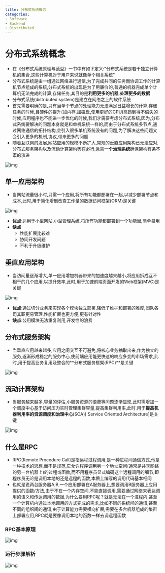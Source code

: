 ```yaml
---
title: 分布式系统概念
categories:
- Software
- Backend
- Distributed
---
```

# 分布式系统概念

- 在《分布式系统原理与范型》一书中有如下定义:"分布式系统是若干独立计算机的集合,这些计算机对于用户来说就像单个相关系统”
- 分布式系统是由一组通过网络进行通信,为了完成共同的任务而协调工作的计算机节点组成的系统,分布式系统的出现是为了用廉价的,普通的机器完成单个计算机无法完成的计算,存储任务,其目的是**利用更多的机器,处理更多的数据**
- 分布式系统(distributed system)是建立在网络之上的软件系统
- 首先需要明确的是,只有当单个节点的处理能力无法满足日益增长的计算,存储任务的时候,且硬件的提升(加内存,加磁盘,使用更好的CPU)高昂到得不偿失的时候,应用程序也不能进一步优化的时候,我们才需要考虑分布式系统,因为,分布式系统要解决的问题本身就是和单机系统一样的,而由于分布式系统多节点,通过网络通信的拓扑结构,会引入很多单机系统没有的问题,为了解决这些问题又会引入更多的机制,协议,带来更多的问题
- 随着互联网的发展,网站应用的规模不断扩大,常规的垂直应用架构已无法应对,分布式服务架构以及流动计算架构势在必行,急需**一个治理系统**确保架构有条不紊的演进

![img](https://raw.githubusercontent.com/LuShan123888/Files/main/Pictures/2020-12-10-2020-11-18-640-20201118125644983.png)

## 单一应用架构

- 当网站流量很小时,只需一个应用,将所有功能都部署在一起,以减少部署节点和成本,此时,用于简化增删改查工作量的数据访问框架(ORM)是关键

![img](https://raw.githubusercontent.com/LuShan123888/Files/main/Pictures/2020-12-10-2020-11-18-2020-11-18-640-20201118125645215.png)

- **优点**:适用于小型网站,小型管理系统,将所有功能都部署到一个功能里,简单易用
- **缺点**
    - 性能扩展比较难
    - 协同开发问题
    - 不利于升级维护

## 垂直应用架构

- 当访问量逐渐增大,单一应用增加机器带来的加速度越来越小,将应用拆成互不相干的几个应用,以提升效率,此时,用于加速前端页面开发的Web框架(MVC)是关键

![img](https://raw.githubusercontent.com/LuShan123888/Files/main/Pictures/2020-12-10-2020-11-18-640-20201118130215583.png)

- **优点**:通过切分业务来实现各个模块独立部署,降低了维护和部署的难度,团队各司其职更易管理,性能扩展也更方便,更有针对性
- **缺点**:公用模块无法重复利用,开发性的浪费

## 分布式服务架构

- 当垂直应用越来越多,应用之间交互不可避免,将核心业务抽取出来,作为独立的服务,逐渐形成稳定的服务中心,使前端应用能更快速的响应多变的市场需求,此时,用于提高业务复用及整合的**分布式服务框架(RPC)**是关键

![img](https://raw.githubusercontent.com/LuShan123888/Files/main/Pictures/2020-12-10-2020-11-18-640-20201118130235696.png)

## 流动计算架构

- 当服务越来越多,容量的评估,小服务资源的浪费等问题逐渐显现,此时需增加一个调度中心基于访问压力实时管理集群容量,提高集群利用率,此时,用于**提高机器利用率的资源调度和治理中心**(SOA)[ Service Oriented Architecture]是关键

![img](https://raw.githubusercontent.com/LuShan123888/Files/main/Pictures/2020-12-10-2020-11-18-640-20201118130318957.png)

## 什么是RPC

- RPC(Remote Procedure Call)是指远程过程调用,是一种进程间通信方式,他是一种技术的思想,而不是规范,它允许程序调用另一个地址空间(通常是共享网络的另一台机器上)的过程或函数,而不用程序员显式编码这个远程调用的细节,即程序员无论是调用本地的还是远程的函数,本质上编写的调用代码基本相同
- 也就是说两台服务器A,B,一个应用部署在A服务器上,想要调用B服务器上应用提供的函数/方法,由于不在一个内存空间,不能直接调用,需要通过网络来表达调用的语义和传达调用的数据,为什么要用RPC呢？就是无法在一个进程内,甚至一个计算机内通过本地调用的方式完成的需求,比如不同的系统间的通讯,甚至不同的组织间的通讯,由于计算能力需要横向扩展,需要在多台机器组成的集群上部署应用,RPC就是要像调用本地的函数一样去调远程函数

### RPC基本原理

![img](https://raw.githubusercontent.com/LuShan123888/Files/main/Pictures/2020-12-10-2020-11-18-640-20201118130408192.png)

### 运行步骤解析

![img](https://raw.githubusercontent.com/LuShan123888/Files/main/Pictures/2020-12-10-2020-11-18-640-20201118130408245.png)